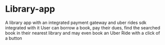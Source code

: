 # Library-app
A library app with an integrated payment gateway and uber rides sdk integrated with it
User can borrow a book, pay their dues, find the searched book in their nearest library and may even book an Uber Ride
with a click of a button
